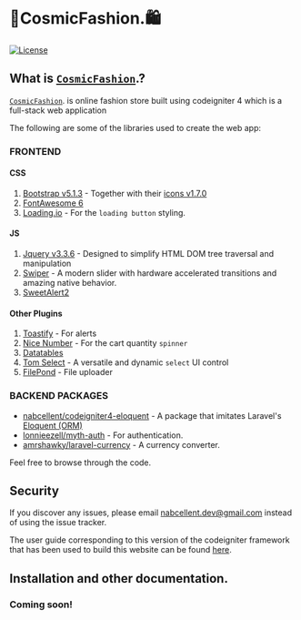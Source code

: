 # 🛒CosmicFashion.🛍
[![License](https://poser.pugx.org/nabcellent/laravel-kyanda/license)](https://github.com/Nabcellent/laravel-kyanda/blob/master/LICENSE.md)

## What is [`CosmicFashion`](https://cosmicfashion.nosterlab.com/).?

[`CosmicFashion`](https://cosmicfashion.nosterlab.com/). is online fashion store built using codeigniter 4 which is a full-stack web application

The following are some of the libraries used to create the web app:
### FRONTEND

#### CSS
1. [Bootstrap v5.1.3](https://getbootstrap.com/) - Together with their [icons v1.7.0](https://icons.getbootstrap.com/)
2. [FontAwesome 6](https://fontawesome.com/)
3. [Loading.io](https://loading.io/) - For the `loading button` styling.

#### JS
1. [Jquery v3.3.6](https://jquery.com/) - Designed to simplify HTML DOM tree traversal and manipulation
2. [Swiper](https://swiperjs.com/) - A modern slider with hardware accelerated transitions and amazing native behavior.
3. [SweetAlert2](https://sweetalert2.github.io/)

#### Other Plugins
1. [Toastify](https://apvarun.github.io/toastify-js/) - For alerts
2. [Nice Number](https://github.com/joshua-s/jquery.nice-number) - For the cart quantity `spinner`
3. [Datatables](https://datatables.net/)
4. [Tom Select](https://tom-select.js.org/) - A versatile and dynamic `select` UI control
5. [FilePond](https://pqina.nl/filepond/) - File uploader

### BACKEND PACKAGES
* [nabcellent/codeigniter4-eloquent](https://packagist.org/packages/nabcellent/codeigniter4-eloquent) - A package that imitates Laravel's [Eloquent (ORM)](https://laravel.com/docs/8.x/eloquent)
* [lonnieezell/myth-auth](https://github.com/lonnieezell/myth-auth) - For authentication.
* [amrshawky/laravel-currency](https://github.com/amrshawky/laravel-currency) - A currency converter.

Feel free to browse through the code.

## Security

If you discover any issues, please email [nabcellent.dev@gmail.com](mailto:nabcellent.dev@gmail.com) instead of using the issue tracker.

The user guide corresponding to this version of the codeigniter framework that has been used to build this website can
be found
[here](https://codeigniter.com/user_guide/intro/index.html#).

## Installation and other documentation.

### Coming soon!
